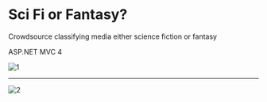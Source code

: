 Sci Fi or Fantasy?
==================================

Crowdsource classifying media either science fiction or fantasy

ASP.NET MVC 4



![1](https://f.cloud.github.com/assets/4472418/1332802/6e14722c-3583-11e3-99ad-4070a25a1af9.png)

---------------

![2](https://f.cloud.github.com/assets/4472418/1332801/6e06715e-3583-11e3-97f4-a4ed86409fbb.png)
